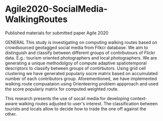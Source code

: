 # Agile2020-SocialMedia-WalkingRoutes

Published materials for submitted paper Agile 2020

GENERAL
This study is investigating on computing walking routes based on 
crowdsourced geotagged social media from Flikcr database. We aim to distinguish
and classify between different groups of contirbutours of Flickr data. E.g.: tourism
oriented photographers and local photographers. We are generating a unique methodolgoy
of compute adaptive spatiotemporal descriptors to classify between groups of contirbutors.
Using grid cell clustering we have generated populariy socre matrix based on accumulated
number of each contributors group.
Aforementioned, we have implemented walking route compuataion using Orienteering problem appproach
and used the score populariy matrix for computed weighted route.

This research presents the use of socail media for developing context-aware walking routes
adjusted to user's interest. The classification between tourists and locals allow
to decide how to trade the one off against the other.

